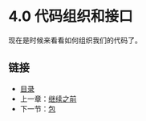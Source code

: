 # 4.0 代码组织和接口

现在是时候来看看如何组织我们的代码了。

## 链接

- [目录](directory.md)
- 上一章：[继续之前](3.5.md)
- 下一节：[包](4.1.md)